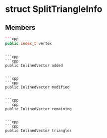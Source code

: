 # struct SplitTriangleInfo


## Members

```cpp
```cpp
public index_t vertex
```
```

```cpp
```cpp
public InlinedVector added
```
```

```cpp
```cpp
public InlinedVector modified
```
```

```cpp
```cpp
public InlinedVector remaining
```
```

```cpp
```cpp
public InlinedVector triangles
```
```



